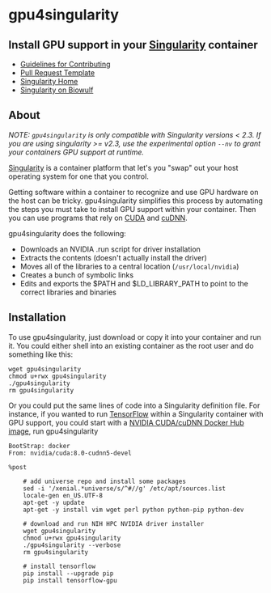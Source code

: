 # <b>gpu4singularity</b> 
## Install GPU support in your [Singularity](http://singularity.lbl.gov/) container 

- [Guidelines for Contributing](.github/CONTRIBUTING)
- [Pull Request Template](.github/PULL_REQUEST_TEMPLATE)
- [Singularity Home](http://singularity.lbl.gov/)
- [Singularity on Biowulf](http://hpc.nih.gov/apps/singularity)

## About
_NOTE: `gpu4singularity` is only compatible with Singularity versions < 2.3.  If 
you are using singularity >= v2.3, use the experimental option `--nv` to grant
your containers GPU support at runtime._

[Singularity](http://singularity.lbl.gov) is a container platform that let's 
you "swap" out your host operating system for one that you control.  

Getting software within a container to recognize and use GPU hardware on the 
host can be tricky.  gpu4singularity simplifies this process by automating the 
steps you must take to install GPU support within your container.  Then you can
use programs that rely on [CUDA](https://developer.nvidia.com/cuda-zone) and 
[cuDNN](https://developer.nvidia.com/cudnn).

gpu4singularity does the following:

- Downloads an NVIDIA .run script for driver installation 
- Extracts the contents (doesn't actually install the driver)
- Moves all of the libraries to a central location (`/usr/local/nvidia`)
- Creates a bunch of symbolic links
- Edits and exports the $PATH and $LD_LIBRARY_PATH to point to the correct 
libraries and binaries 

## Installation

To use gpu4singularity, just download or copy it into your container and run 
it.  You could either shell into an existing container as the root user and do
something like this:

```
wget gpu4singularity 
chmod u+rwx gpu4singularity
./gpu4singularity
rm gpu4singularity
```

Or you could put the same lines of code into a Singularity definition file. For
instance, if you wanted to run [TensorFlow](https://www.tensorflow.org/) 
within a Singularity container with GPU support, you could start with a 
[NVIDIA CUDA/cuDNN Docker Hub image](https://hub.docker.com/r/nvidia/cuda/), run gpu4singularity 

```
BootStrap: docker
From: nvidia/cuda:8.0-cudnn5-devel

%post

    # add universe repo and install some packages
    sed -i '/xenial.*universe/s/^#//g' /etc/apt/sources.list
    locale-gen en_US.UTF-8
    apt-get -y update
    apt-get -y install vim wget perl python python-pip python-dev

    # download and run NIH HPC NVIDIA driver installer
    wget gpu4singularity 
    chmod u+rwx gpu4singularity
    ./gpu4singularity --verbose
    rm gpu4singularity

    # install tensorflow
    pip install --upgrade pip
    pip install tensorflow-gpu
```


